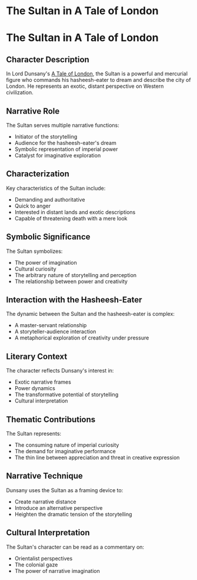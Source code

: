 # The Sultan in A Tale of London

# The Sultan in A Tale of London

## Character Description
In Lord Dunsany's [A Tale of London](./a-tale-of-london.md), the Sultan is a powerful and mercurial figure who commands his hasheesh-eater to dream and describe the city of London. He represents an exotic, distant perspective on Western civilization.

## Narrative Role
The Sultan serves multiple narrative functions:
- Initiator of the storytelling
- Audience for the hasheesh-eater's dream
- Symbolic representation of imperial power
- Catalyst for imaginative exploration

## Characterization
Key characteristics of the Sultan include:
- Demanding and authoritative
- Quick to anger
- Interested in distant lands and exotic descriptions
- Capable of threatening death with a mere look

## Symbolic Significance
The Sultan symbolizes:
- The power of imagination
- Cultural curiosity
- The arbitrary nature of storytelling and perception
- The relationship between power and creativity

## Interaction with the Hasheesh-Eater
The dynamic between the Sultan and the hasheesh-eater is complex:
- A master-servant relationship
- A storyteller-audience interaction
- A metaphorical exploration of creativity under pressure

## Literary Context
The character reflects Dunsany's interest in:
- Exotic narrative frames
- Power dynamics
- The transformative potential of storytelling
- Cultural interpretation

## Thematic Contributions
The Sultan represents:
- The consuming nature of imperial curiosity
- The demand for imaginative performance
- The thin line between appreciation and threat in creative expression

## Narrative Technique
Dunsany uses the Sultan as a framing device to:
- Create narrative distance
- Introduce an alternative perspective
- Heighten the dramatic tension of the storytelling

## Cultural Interpretation
The Sultan's character can be read as a commentary on:
- Orientalist perspectives
- The colonial gaze
- The power of narrative imagination